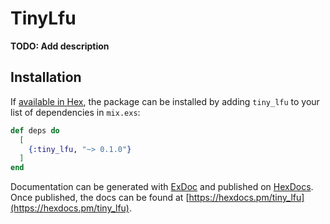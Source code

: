 # TinyLfu

**TODO: Add description**

## Installation

If [available in Hex](https://hex.pm/docs/publish), the package can be installed
by adding `tiny_lfu` to your list of dependencies in `mix.exs`:

```elixir
def deps do
  [
    {:tiny_lfu, "~> 0.1.0"}
  ]
end
```

Documentation can be generated with [ExDoc](https://github.com/elixir-lang/ex_doc)
and published on [HexDocs](https://hexdocs.pm). Once published, the docs can
be found at [https://hexdocs.pm/tiny_lfu](https://hexdocs.pm/tiny_lfu).

